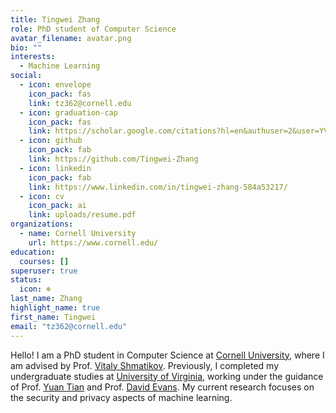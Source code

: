 ```yaml
---
title: Tingwei Zhang
role: PhD student of Computer Science
avatar_filename: avatar.png
bio: ""
interests:
  - Machine Learning
social:
  - icon: envelope
    icon_pack: fas
    link: tz362@cornell.edu
  - icon: graduation-cap
    icon_pack: fas
    link: https://scholar.google.com/citations?hl=en&authuser=2&user=YVJJz9cAAAAJ
  - icon: github
    icon_pack: fab
    link: https://github.com/Tingwei-Zhang
  - icon: linkedin
    icon_pack: fab
    link: https://www.linkedin.com/in/tingwei-zhang-584a53217/
  - icon: cv
    icon_pack: ai
    link: uploads/resume.pdf
organizations:
  - name: Cornell University
    url: https://www.cornell.edu/
education:
  courses: []
superuser: true
status:
  icon: ❄️
last_name: Zhang
highlight_name: true
first_name: Tingwei
email: "tz362@cornell.edu"
---
```

  Hello! I am a PhD student in Computer Science at <a  href="https://www.cornell.edu/"  target="_blank">Cornell University</a>, where I am advised by Prof. <a  href="https://www.cs.cornell.edu/~shmat/"  target="_blank">Vitaly Shmatikov</a>. Previously, I completed my undergraduate studies at <a  href="https://www.virginia.edu/"  target="_blank">University of Virginia</a>, working under the guidance of Prof. <a  href="https://www.ytian.info/"  target="_blank">Yuan Tian</a> and Prof. <a  href="https://www.cs.virginia.edu/~evans/"  target="_blank">David Evans</a>. My current research focuses on the security and privacy aspects of machine learning.